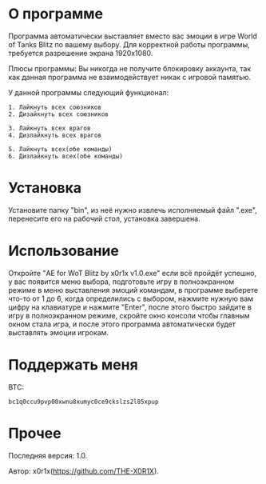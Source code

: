 # О программе
Программа автоматически выставляет вместо вас эмоции в игре World of Tanks Blitz по вашему выбору. Для корректной работы программы, требуется разрешение экрана 1920x1080.

Плюсы программы: Вы никогда не получите блокировку аккаунта, так как данная программа не взаимодействует никак с игровой памятью.

У данной программы следующий функционал:

    1. Лайкнуть всех союзников
    2. Дизайкнуть всех союзников

    3. Лайкнуть всех врагов
    4. Дизлайкнуть всех врагов

    5. Лайкнуть всех(обе команды)
    6. Дизлайкнуть всех(обе команды)

# Установка
Установите папку "bin", из неё нужно извлечь исполняемый файл ".exe", перенесите его на рабочий стол, установка завершена.

# Использование
Откройте "AE for WoT Blitz by x0r1x v1.0.exe" если всё пройдёт успешно, у вас появится меню выбора, подготовьте игру в полноэкранном режиме в меню выставления эмоций командам, в программе выберете что-то от 1 до 6, когда определились с выбором, нажмите нужную вам цифру на клавиатуре и нажмите "Enter", после этого быстро зайдите в игру в полноэкранном режиме, скройте окно консоли чтобы главным окном стала игра, и после этого программа автоматически будет выставлять эмоции игрокам.

# Поддержать меня
BTC:

    bc1q0ccu9pvp00xwnu8xumyc0ce9ckslzs2l85xpup

# Прочее
Последняя версия: 1.0.

Автор: x0r1x(https://github.com/THE-X0R1X).
